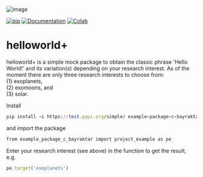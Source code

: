  ![image](https://user-images.githubusercontent.com/115998130/196672612-8816b4f8-02f7-4571-a9b3-c1625abf3a40.png)

[![pip](https://img.shields.io/badge/pip-install%20helloworldplus-blue.svg)](https://test.pypi.org/project/example-package-c-bayraktar/)
[![Documentation](https://img.shields.io/badge/Documentation-%E2%9C%93-blue.svg)](https://helloworldplus.readthedocs.io/en/latest/)
[![Colab](https://img.shields.io/badge/Colab-%E2%9C%93-blue.svg)](https://colab.research.google.com/github/c-bayraktar/helloworldplus/blob/main/test.ipynb)


# helloworld+
helloworld+ is a simple mock package to obtain the classic phrase 'Hello World!' and its variation(s) depending on your research interest. As of the moment there are only three research interests to choose from:  
(1) exoplanets,  
(2) exomoons, and  
(3) solar. 


Install
```ruby
pip install -i https://test.pypi.org/simple/ example-package-c-bayraktar --upgrade
```
and import the package
```ruby
from example_package_c_bayraktar import project_example as pe
```
Enter your research interest (see above) in the function to get the result, e.g.
```ruby
pe.target('exoplanets')
```
